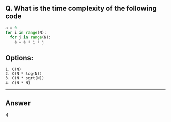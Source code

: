 ## Q. What is the time complexity of the following code


```python
a = 0
for i in range(N):
  for j in range(N):
    a = a + i + j
```

## Options:
    1. O(N)
    2. O(N * log(N))
    3. O(N * sqrt(N))
    4. O(N * N)

---

## Answer
4
